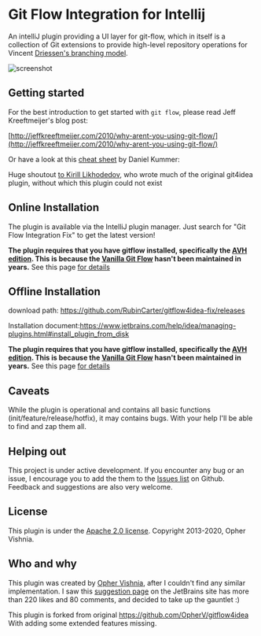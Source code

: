 # Git Flow Integration for Intellij


An intelliJ plugin providing a UI layer for git-flow, which in itself is a collection of Git extensions to provide high-level repository operations for Vincent [Driessen's branching model](http://nvie.com/git-model).

![screenshot](https://github.com/RubinCarter/gitflow4idea-fix/blob/develop/docs/img/gitflow.png)

 

## Getting started

For the best introduction to get started with `git flow`, please read Jeff Kreeftmeijer's blog post:

[http://jeffkreeftmeijer.com/2010/why-arent-you-using-git-flow/](http://jeffkreeftmeijer.com/2010/why-arent-you-using-git-flow/)

Or have a look at this [cheat sheet](http://danielkummer.github.io/git-flow-cheatsheet/) by Daniel Kummer:

Huge shoutout [to Kirill Likhodedov](https://github.com/klikh), who wrote much of the original git4idea plugin, without which this plugin could not exist

## Online Installation

The plugin is available via the IntelliJ plugin manager. Just search for "Git Flow Integration Fix" to get the latest version!

**The plugin requires that you have gitflow installed, specifically the [AVH edition](https://github.com/petervanderdoes/gitflow). This is because the [Vanilla Git Flow](https://github.com/nvie/gitflow) hasn't been maintained in years.** See this page [for details](https://github.com/RubinCarter/gitflow4idea-fix/blob/develop/GITFLOW_VERSION.md)

## Offline Installation
download path: https://github.com/RubinCarter/gitflow4idea-fix/releases

Installation document:https://www.jetbrains.com/help/idea/managing-plugins.html#install_plugin_from_disk

**The plugin requires that you have gitflow installed, specifically the [AVH edition](https://github.com/petervanderdoes/gitflow). This is because the [Vanilla Git Flow](https://github.com/nvie/gitflow) hasn't been maintained in years.** See this page [for details](https://github.com/RubinCarter/gitflow4idea-fix/blob/develop/GITFLOW_VERSION.md)

## Caveats

While the plugin is operational and contains all basic functions (init/feature/release/hotfix), it may contains bugs. With your help I'll be able to find and zap them all.

## Helping out

This project is under active development.
If you encounter any bug or an issue, I encourage you to add the them to the [Issues list](https://github.com/RubinCarter/gitflow4idea-fix/issues) on Github.
Feedback and suggestions are also very welcome.

## License

This plugin is under the [Apache 2.0 license](http://www.apache.org/licenses/LICENSE-2.0.html).
Copyright 2013-2020, Opher Vishnia.

## Who and why

This plugin was created by [Opher Vishnia](http://www.opherv.com), after I couldn't find any similar implementation.
I saw this [suggestion page](http://youtrack.jetbrains.com/issue/IDEA-65491) on the JetBrains site has more than 220 likes and 80 comments, and decided to take up the gauntlet :)

This plugin is forked from original https://github.com/OpherV/gitflow4idea With adding some extended features missing.

